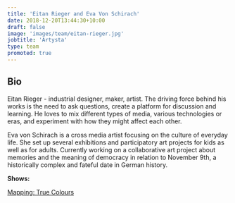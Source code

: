 ```yaml
---
title: 'Eitan Rieger and Eva Von Schirach'
date: 2018-12-20T13:44:30+10:00
draft: false
image: 'images/team/eitan-rieger.jpg'
jobtitle: 'Artysta'
type: team
promoted: true
---
```


## Bio

Eitan Rieger - industrial designer, maker, artist. The driving force behind his works is the need to ask questions, create a platform for discussion and learning. He loves to mix different types of media, various technologies or eras, and experiment with how they might affect each other.

Eva von Schirach is a cross media artist focusing on the culture of everyday life. She set up several exhibitions and participatory art projects for kids as well as for adults. Currently working on a collaborative art project about memories and the meaning of democracy in relation to November 9th, a historically complex and fateful date in German history.


**Shows:**

[Mapping: True Colours](/pokazy/mapping)
